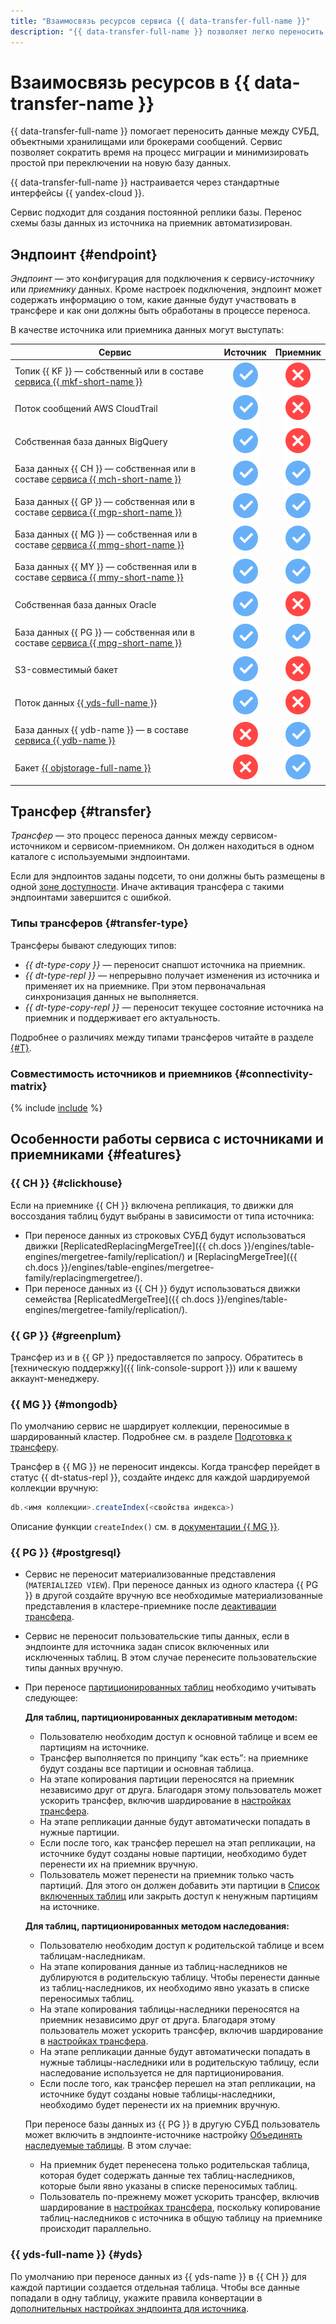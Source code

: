 ```yaml
---
title: "Взаимосвязь ресурсов сервиса {{ data-transfer-full-name }}"
description: "{{ data-transfer-full-name }} позволяет легко переносить данные между базами данных. Сервис позволяет сократить время на процесс миграции, минимизировать простой при переключении на новую базу данных или иметь постоянную реплику базы."
---
```


# Взаимосвязь ресурсов в {{ data-transfer-name }}

{{ data-transfer-full-name }} помогает переносить данные между СУБД, объектными хранилищами или брокерами сообщений. Сервис позволяет сократить время на процесс миграции и минимизировать простой при переключении на новую базу данных.

{{ data-transfer-full-name }} настраивается через стандартные интерфейсы {{ yandex-cloud }}.

Сервис подходит для создания постоянной реплики базы. Перенос схемы базы данных из источника на приемник автоматизирован.

## Эндпоинт {#endpoint}

_Эндпоинт_ — это конфигурация для подключения к сервису-_источнику_ или _приемнику_ данных. Кроме настроек подключения, эндпоинт может содержать информацию о том, какие данные будут участвовать в трансфере и как они должны быть обработаны в процессе переноса.

В качестве источника или приемника данных могут выступать:


| Сервис                                                                                                     | Источник                             | Приемник                             |
|------------------------------------------------------------------------------------------------------------|:------------------------------------:|:------------------------------------:|
| Топик {{ KF }} — собственный или в составе [сервиса {{ mkf-short-name }}](../../managed-kafka/)            | ![yes](../../_assets/common/yes.svg) | ![no](../../_assets/common/no.svg)   |
| Поток сообщений AWS CloudTrail                                                                             | ![yes](../../_assets/common/yes.svg) | ![no](../../_assets/common/no.svg)   |
| Собственная база данных BigQuery                                                                           | ![yes](../../_assets/common/yes.svg) | ![no](../../_assets/common/no.svg)   |
| База данных {{ CH }} — собственная или в составе [сервиса {{ mch-short-name }}](../../managed-clickhouse/) | ![yes](../../_assets/common/yes.svg) | ![yes](../../_assets/common/yes.svg) |
| База данных {{ GP }} — собственная или в составе [сервиса {{ mgp-short-name }}](../../managed-greenplum/)  | ![yes](../../_assets/common/yes.svg) | ![yes](../../_assets/common/yes.svg) |
| База данных {{ MG }} — собственная или в составе [сервиса {{ mmg-short-name }}](../../managed-mongodb/)    | ![yes](../../_assets/common/yes.svg) | ![yes](../../_assets/common/yes.svg) |
| База данных {{ MY }} — собственная или в составе [сервиса {{ mmy-short-name }}](../../managed-mysql/)      | ![yes](../../_assets/common/yes.svg) | ![yes](../../_assets/common/yes.svg) |
| Собственная база данных Oracle                                                                             | ![yes](../../_assets/common/yes.svg) | ![no](../../_assets/common/no.svg)   |
| База данных {{ PG }} — собственная или в составе [сервиса {{ mpg-short-name }}](../../managed-postgresql/) | ![yes](../../_assets/common/yes.svg) | ![yes](../../_assets/common/yes.svg) |
| S3-совместимый бакет                                                                                       | ![yes](../../_assets/common/yes.svg) | ![no](../../_assets/common/no.svg)   |
| Поток данных [{{ yds-full-name }}](../../data-streams/)                                                    | ![yes](../../_assets/common/yes.svg) | ![no](../../_assets/common/no.svg)   |
| База данных {{ ydb-name }} — в составе [сервиса {{ ydb-name }}](../../ydb/)                                | ![no](../../_assets/common/no.svg)   | ![yes](../../_assets/common/yes.svg) |
| Бакет [{{ objstorage-full-name }}](../../storage/)                                                         | ![no](../../_assets/common/no.svg)   | ![yes](../../_assets/common/yes.svg) |



## Трансфер {#transfer}

_Трансфер_ — это процесс переноса данных между сервисом-источником и сервисом-приемником. Он должен находиться в одном каталоге с используемыми эндпоинтами.

Если для эндпоинтов заданы подсети, то они должны быть размещены в одной [зоне доступности](../../overview/concepts/geo-scope.md). Иначе активация трансфера с такими эндпоинтами завершится с ошибкой.

### Типы трансферов {#transfer-type}

Трансферы бывают следующих типов:

* _{{ dt-type-copy }}_ — переносит снапшот источника на приемник.
* _{{ dt-type-repl }}_ — непрерывно получает изменения из источника и применяет их на приемнике. При этом первоначальная синхронизация данных не выполняется.
* _{{ dt-type-copy-repl }}_ — переносит текущее состояние источника на приемник и поддерживает его актуальность.

Подробнее о различиях между типами трансферов читайте в разделе [{#T}](./transfer-lifecycle.md).

### Совместимость источников и приемников {#connectivity-matrix}

{% include [include](../../_includes/data-transfer/connectivity-marix.md) %}

## Особенности работы сервиса с источниками и приемниками {#features}

### {{ CH }} {#clickhouse}

Если на приемнике {{ CH }} включена репликация, то движки для воссоздания таблиц будут выбраны в зависимости от типа источника:

* При переносе данных из строковых СУБД будут использоваться движки [ReplicatedReplacingMergeTree]({{ ch.docs }}/engines/table-engines/mergetree-family/replication/) и [ReplacingMergeTree]({{ ch.docs }}/engines/table-engines/mergetree-family/replacingmergetree/).
* При переносе данных из {{ CH }} будут использоваться движки семейства [ReplicatedMergeTree]({{ ch.docs }}/engines/table-engines/mergetree-family/replication/).

### {{ GP }} {#greenplum}

Трансфер из и в {{ GP }} предоставляется по запросу. Обратитесь в [техническую поддержку]({{ link-console-support }}) или к вашему аккаунт-менеджеру.

### {{ MG }} {#mongodb}

По умолчанию сервис не шардирует коллекции, переносимые в шардированный кластер. Подробнее см. в разделе [Подготовка к трансферу](../operations/prepare.md#target-mg).

Трансфер в {{ MG }} не переносит индексы. Когда трансфер перейдет в статус {{ dt-status-repl }}, создайте индекс для каждой шардируемой коллекции вручную:

```javascript
db.<имя коллекции>.createIndex(<свойства индекса>)
```

Описание функции `createIndex()` см. в [документации {{ MG }}](https://www.mongodb.com/docs/manual/reference/method/db.collection.createIndex/#mongodb-method-db.collection.createIndex).

### {{ PG }} {#postgresql}

* Сервис не переносит материализованные представления (`MATERIALIZED VIEW`). При переносе данных из одного кластера {{ PG }} в другой создайте вручную все необходимые материализованные представления в кластере-приемнике после [деактивации трансфера](../operations/transfer.md#deactivate).

* Сервис не переносит пользовательские типы данных, если в эндпоинте для источника задан список включенных или исключенных таблиц. В этом случае перенесите пользовательские типы данных вручную.

* При переносе [партиционированных таблиц](https://www.postgresql.org/docs/current/ddl-partitioning.html) необходимо учитывать следующее:

    **Для таблиц, партиционированных декларативным методом:**

    * Пользователю необходим доступ к основной таблице и всем ее партициям на источнике.
    * Трансфер выполняется по принципу <q>как есть</q>: на приемнике будут созданы все партиции и основная таблица.
    * На этапе копирования партиции переносятся на приемник независимо друг от друга. Благодаря этому пользователь может ускорить трансфер, включив шардирование в [настройках трансфера](../operations/transfer#create).
    * На этапе репликации данные будут автоматически попадать в нужные партиции.
    * Если после того, как трансфер перешел на этап репликации, на источнике будут созданы новые партиции, необходимо будет перенести их на приемник вручную.
    * Пользователь может перенести на приемник только часть партиций. Для этого он должен добавить эти партиции в [Список включенных таблиц](../operations/endpoint/source/postgresql#additional-settings) или закрыть доступ к ненужным партициям на источнике.

    **Для таблиц, партиционированных методом наследования:**

    * Пользователю необходим доступ к родительской таблице и всем таблицам-наследникам.
    * На этапе копирования данные из таблиц-наследников не дублируются в родительскую таблицу. Чтобы перенести данные из таблиц-наследников, их необходимо явно указать в списке переносимых таблиц.
    * На этапе копирования таблицы-наследники переносятся на приемник независимо друг от друга. Благодаря этому пользователь может ускорить трансфер, включив шардирование в [настройках трансфера](../operations/transfer#create).
    * На этапе репликации данные будут автоматически попадать в нужные таблицы-наследники или в родительскую таблицу, если наследование используется не для партиционирования.
    * Если после того, как трансфер перешел на этап репликации, на источнике будут созданы новые таблицы-наследники, необходимо будет перенести их на приемник вручную.

    При переносе базы данных из {{ PG }} в другую СУБД пользователь может включить в эндпоинте-источнике настройку [Объединять наследуемые таблицы](../operations/endpoint/source/postgresql#additional-settings). В этом случае:

    * На приемник будет перенесена только родительская таблица, которая будет содержать данные тех таблиц-наследников, которые были явно указаны в списке переносимых таблиц.
    * Пользователь по-прежнему может ускорить трансфер, включив шардирование в [настройках трансфера](../operations/transfer#create), поскольку копирование таблиц-наследников с источника в общую таблицу на приемнике происходит параллельно.



### {{ yds-full-name }} {#yds}

По умолчанию при переносе данных из {{ yds-name }} в {{ CH }} для каждой партиции создается отдельная таблица. Чтобы все данные попадали в одну таблицу, укажите правила конвертации в [дополнительных настройках эндпоинта для источника](../operations/endpoint/source/data-streams.md#additional-settings).

